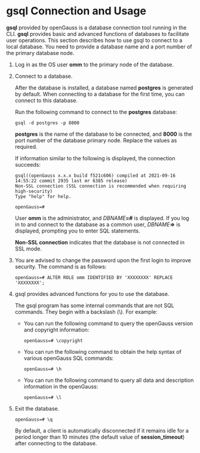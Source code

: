 # gsql Connection and Usage<a name="EN-US_TOPIC_0000001178307592"></a>

**gsql**  provided by openGauss is a database connection tool running in the CLI.  **gsql**  provides basic and advanced functions of databases to facilitate user operations. This section describes how to use gsql to connect to a local database. You need to provide a database name and a port number of the primary database node.

1.  Log in as the OS user  **omm**  to the primary node of the database.
2.  Connect to a database.

    After the database is installed, a database named  **postgres**  is generated by default. When connecting to a database for the first time, you can connect to this database.

    Run the following command to connect to the  **postgres**  database:

    ```
    gsql -d postgres -p 8000
    ```

    **postgres**  is the name of the database to be connected, and  **8000**  is the port number of the database primary node. Replace the values as required.

    If information similar to the following is displayed, the connection succeeds:

    ```
    gsql((openGauss x.x.x build f521c606) compiled at 2021-09-16 14:55:22 commit 2935 last mr 6385 release)
    Non-SSL connection (SSL connection is recommended when requiring high-security)
    Type "help" for help.
    
    openGauss=# 
    ```

    User  **omm**  is the administrator, and  _DBNAME_**=\#**  is displayed. If you log in to and connect to the database as a common user,  _DBNAME_**=\>**  is displayed, prompting you to enter SQL statements.

    **Non-SSL connection**  indicates that the database is not connected in SSL mode. 

3.  You are advised to change the password upon the first login to improve security. The command is as follows:

    ```
    openGauss=# ALTER ROLE omm IDENTIFIED BY 'XXXXXXXX' REPLACE 'XXXXXXXX';
    ```

4.  gsql provides advanced functions for you to use the database.

    The gsql program has some internal commands that are not SQL commands. They begin with a backslash \(\\\). For example:

    -   You can run the following command to query the openGauss version and copyright information:

        ```
        openGauss=# \copyright
        ```

    -   You can run the following command to obtain the help syntax of various openGauss SQL commands:

        ```
        openGauss=# \h
        ```

    -   You can run the following command to query all data and description information in the openGauss:

        ```
        openGauss=# \l
        ```

5.  Exit the database.

    ```
    openGauss=# \q
    ```

    By default, a client is automatically disconnected if it remains idle for a period longer than 10 minutes \(the default value of  **session\_timeout**\) after connecting to the database.


